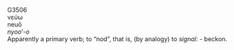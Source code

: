 <body>
  <p>G3506<br>  νεύω  <br> neuō  <br><i>nyoo‘-o </i><br>Apparently a primary verb; to “nod”, that is, (by analogy) to <i>signal:</i> - beckon.<br></p>
 </body>